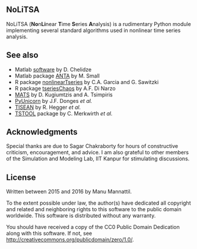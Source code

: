 NoLiTSA
-------

NoLiTSA (**No**n**Li**near **T**ime **S**eries **A**nalysis) is
a rudimentary Python module implementing several standard algorithms
used in nonlinear time series analysis.

See also
--------

- Matlab [software](http://egr.uri.edu/nld/software/) by D. Chelidze
- Matlab package [ANTA](http://staffhome.ecm.uwa.edu.au/~00027830/code.html) by M. Small
- R package [nonlinearTseries](https://cran.r-project.org/web/packages/nonlinearTseries/) by C.A. Garcia and G. Sawitzki
- R package [tseriesChaos](https://cran.r-project.org/web/packages/tseriesChaos/) by A.F. Di Narzo
- [MATS](https://www.mathworks.com/matlabcentral/fileexchange/27561-measures-of-analysis-of-time-series-toolkit--mats-) by D. Kugiumtzis and A. Tsimpiris
- [PyUnicorn](https://github.com/pik-copan/pyunicorn) by J.F. Donges *et al.*
- [TISEAN](http://www.mpipks-dresden.mpg.de/~tisean/) by R. Hegger *et al.*
- [TSTOOL](http://www.dpi.physik.uni-goettingen.de/tstool/) package by C. Merkwirth *et al.*

Acknowledgments
---------------

Special thanks are due to Sagar Chakraborty for hours of constructive
criticism, encouragement, and advice.  I am also grateful to other
members of the Simulation and Modeling Lab, IIT Kanpur for stimulating
discussions.

License
-------

Written between 2015 and 2016 by Manu Mannattil.

To the extent possible under law, the author(s) have dedicated all
copyright and related and neighboring rights to this software to the
public domain worldwide.  This software is distributed without any
warranty.

You should have received a copy of the CC0 Public Domain Dedication
along with this software. If not, see <http://creativecommons.org/publicdomain/zero/1.0/>.
